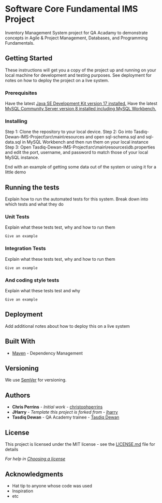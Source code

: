 # Software Core Fundamental IMS Project

Inventory Management System project for QA Acadamy to demonstrate concepts in Agile & Project Management, Databases, and Programming Fundamentals.

## Getting Started

These instructions will get you a copy of the project up and running on your local machine for development and testing purposes. See deployment for notes on how to deploy the project on a live system.

### Prerequisites

Have the latest [Java SE Development Kit version 17 installed.](https://www.oracle.com/java/technologies/downloads/#java17)
Have the latest [MySQL Community Server version 8 installed including MySQL Workbench.](https://dev.mysql.com/downloads/windows/installer/8.0.html)


### Installing

Step 1: Clone the repository to your local device.
Step 2: Go into Tasdiq-Dewan-IMS-Project\src\main\resources and open sql-schema.sql and sql-data.sql in MySQL Workbench and then run them on your local instance
Step 3: Open Tasdiq-Dewan-IMS-Project\src\main\resources\db.properties and edit the port, username, and password to match those of your local MySQL instance.

End with an example of getting some data out of the system or using it for a little demo

## Running the tests

Explain how to run the automated tests for this system. Break down into which tests and what they do

### Unit Tests 

Explain what these tests test, why and how to run them

```
Give an example
```

### Integration Tests 
Explain what these tests test, why and how to run them

```
Give an example
```

### And coding style tests

Explain what these tests test and why

```
Give an example
```

## Deployment

Add additional notes about how to deploy this on a live system

## Built With

* [Maven](https://maven.apache.org/) - Dependency Management

## Versioning

We use [SemVer](http://semver.org/) for versioning.

## Authors

* **Chris Perrins** - *Initial work* - [christophperrins](https://github.com/christophperrins)
* **JHarry** - *Template this project is forked from* - [jharry](https://github.com/JHarry444)
* **Tasdiq Dewan** - QA Academy trainee - [Tasdiq Dewan](https://github.com/Tasdiq-Dewan)

## License

This project is licensed under the MIT license - see the [LICENSE.md](LICENSE.md) file for details 

*For help in [Choosing a license](https://choosealicense.com/)*

## Acknowledgments

* Hat tip to anyone whose code was used
* Inspiration
* etc
